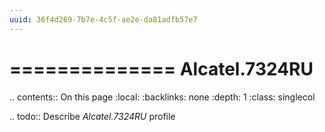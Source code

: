```yaml
---
uuid: 36f4d269-7b7e-4c5f-ae2e-da81adfb57e7
---
```



==============
Alcatel.7324RU
==============

.. contents:: On this page
    :local:
    :backlinks: none
    :depth: 1
    :class: singlecol

.. todo::
    Describe *Alcatel.7324RU* profile

